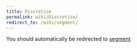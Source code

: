 ```yaml
---
title: Discretise
permalink: wiki/Discretise/
redirect_to: /wiki/segment/
---
```


You should automatically be redirected to [segment](/wiki/segment/)
